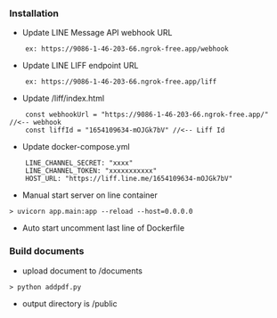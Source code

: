 ### Installation
- Update LINE Message API webhook URL
```
    ex: https://9086-1-46-203-66.ngrok-free.app/webhook
```
- Update LINE LIFF endpoint URL
```
    ex: https://9086-1-46-203-66.ngrok-free.app/liff
```
- Update /liff/index.html
```
    const webhookUrl = "https://9086-1-46-203-66.ngrok-free.app/"  //<-- webhook
    const liffId = "1654109634-mOJGk7bV" //<-- Liff Id
```   

- Update docker-compose.yml
```
    LINE_CHANNEL_SECRET: "xxxx"
    LINE_CHANNEL_TOKEN: "xxxxxxxxxxx"
    HOST_URL: "https://liff.line.me/1654109634-mOJGk7bV"
```
- Manual start server on line container
 ```
> uvicorn app.main:app --reload --host=0.0.0.0 
 ```

- Auto start uncomment last line of Dockerfile


### Build documents
- upload document to /documents


```
> python addpdf.py
```
- output directory is /public